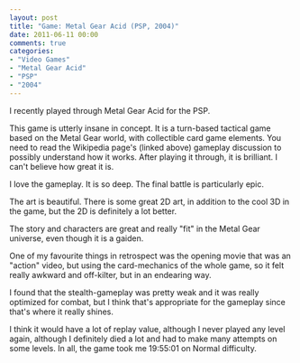 ```yaml
---
layout: post
title: "Game: Metal Gear Acid (PSP, 2004)"
date: 2011-06-11 00:00
comments: true
categories:
- "Video Games"
- "Metal Gear Acid"
- "PSP"
- "2004"
---
```


I recently played through Metal Gear Acid for the PSP.

This game is utterly insane in concept. It is a turn-based
tactical game based on the Metal Gear world, with collectible card
game elements. You need to read the Wikipedia page's (linked
above) gameplay discussion to possibly understand how it
works. After playing it through, it is brilliant. I can't believe
how great it is.

I love the gameplay. It is so deep. The final battle is
particularly epic.

The art is beautiful. There is some great 2D art, in addition to
the cool 3D in the game, but the 2D is definitely a lot better.

The story and characters are great and really "fit" in the Metal
Gear universe, even though it is a gaiden.

One of my favourite things in retrospect was the opening movie
that was an "action" video, but using the card-mechanics of the
whole game, so it felt really awkward and off-kilter, but in an
endearing way.

I found that the stealth-gameplay was pretty weak and it was
really optimized for combat, but I think that's appropriate for
the gameplay since that's where it really shines.

I think it would have a lot of replay value, although I never
played any level again, although I definitely died a lot and had
to make many attempts on some levels. In all, the game took me
19:55:01 on Normal difficulty.   
